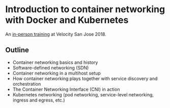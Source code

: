 # Introduction to container networking with Docker and Kubernetes

An [in-person training](https://conferences.oreilly.com/velocity/vl-ca/public/schedule/detail/67243) at Velocity San Jose 2018.


## Outline

* Container networking basics and history
* Software-defined networking (SDN)
* Container networking in a multihost setup
* How container networking plays together with service discovery and orchestration
* The Container Networking Interface (CNI) in action
* Kubernetes networking (pod networking, service-level networking, ingress and egress, etc.)

